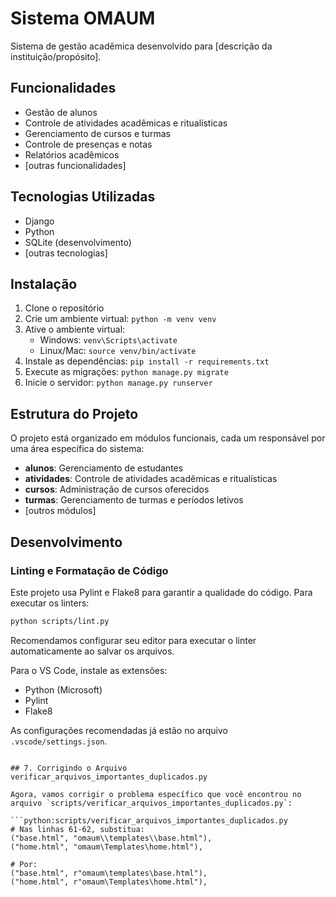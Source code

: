 # Sistema OMAUM

Sistema de gestão acadêmica desenvolvido para [descrição da instituição/propósito].

## Funcionalidades

- Gestão de alunos
- Controle de atividades acadêmicas e ritualísticas
- Gerenciamento de cursos e turmas
- Controle de presenças e notas
- Relatórios acadêmicos
- [outras funcionalidades]

## Tecnologias Utilizadas

- Django
- Python
- SQLite (desenvolvimento)
- [outras tecnologias]

## Instalação

1. Clone o repositório
2. Crie um ambiente virtual: `python -m venv venv`
3. Ative o ambiente virtual:
   - Windows: `venv\Scripts\activate`
   - Linux/Mac: `source venv/bin/activate`
4. Instale as dependências: `pip install -r requirements.txt`
5. Execute as migrações: `python manage.py migrate`
6. Inicie o servidor: `python manage.py runserver`

## Estrutura do Projeto

O projeto está organizado em módulos funcionais, cada um responsável por uma área específica do sistema:

- **alunos**: Gerenciamento de estudantes
- **atividades**: Controle de atividades acadêmicas e ritualísticas
- **cursos**: Administração de cursos oferecidos
- **turmas**: Gerenciamento de turmas e períodos letivos
- [outros módulos]

## Desenvolvimento

### Linting e Formatação de Código

Este projeto usa Pylint e Flake8 para garantir a qualidade do código. Para executar os linters:

```bash
python scripts/lint.py
```

Recomendamos configurar seu editor para executar o linter automaticamente ao salvar os arquivos.

Para o VS Code, instale as extensões:
- Python (Microsoft)
- Pylint
- Flake8

As configurações recomendadas já estão no arquivo `.vscode/settings.json`.
```

## 7. Corrigindo o Arquivo verificar_arquivos_importantes_duplicados.py

Agora, vamos corrigir o problema específico que você encontrou no arquivo `scripts/verificar_arquivos_importantes_duplicados.py`:

```python:scripts/verificar_arquivos_importantes_duplicados.py
# Nas linhas 61-62, substitua:
("base.html", "omaum\\templates\\base.html"),
("home.html", "omaum\Templates\home.html"),

# Por:
("base.html", r"omaum\templates\base.html"),
("home.html", r"omaum\Templates\home.html"),